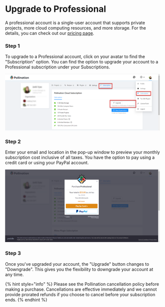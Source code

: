 # Upgrade to Professional

A professional account is a single-user account that supports private projects, more cloud computing resources, and more storage. For the details, you can check out our [pricing page](https://www.pollination.cloud/pricing).

### Step 1

To upgrade to a Professional account, click on your avatar to find the "Subscription" option. You can find the option to upgrade your account to a Professional subscription under your Subscriptions.  &#x20;

![](<../.gitbook/assets/image (153) (1).png>)

### Step 2

Enter your email and location in the pop-up window to preview your monthly subscription cost inclusive of all taxes. You have the option to pay using a credit card or using your PayPal account.&#x20;

![](<../.gitbook/assets/image (154) (1).png>)

### Step 3

Once you've upgraded your account, the "Upgrade" button changes to "Downgrade". This gives you the flexibility to downgrade your account at any time.&#x20;

{% hint style="info" %}
Please see the Pollination cancellation policy before making a purchase. Cancellations are effective immediately and we cannot provide prorated refunds if you choose to cancel before your subscription ends. &#x20;
{% endhint %}



##
